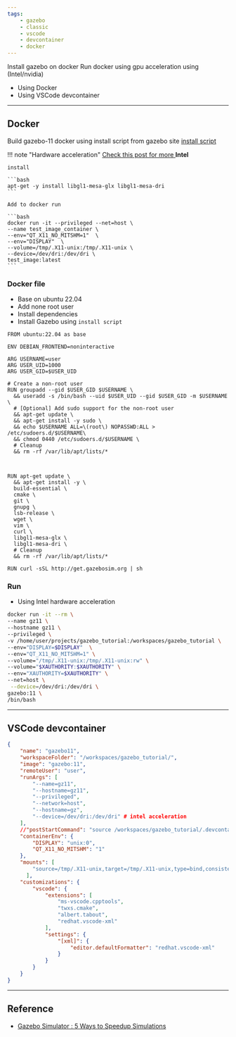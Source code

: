 ```yaml
---
tags:
    - gazebo
    - classic
    - vscode
    - devcontainer
    - docker
---
```

Install gazebo on docker
Run docker using gpu acceleration using (Intel/nvidia)

- Using Docker
- Using VSCode devcontainer

---

## Docker
Build gazebo-11 docker using install script from gazebo site [install script](http://get.gazebosim.org)

!!! note "Hardware acceleration"
    [Check this post for more ](https://www.blackcoffeerobotics.com/blog/5-ways-to-speedup-gazebo-simulations)
    **Intel**

    install

    ```bash
    apt-get -y install libgl1-mesa-glx libgl1-mesa-dri
    ```

    Add to docker run

    ```bash
    docker run -it --privileged --net=host \    
    --name test_image_container \
    --env="QT_X11_NO_MITSHM=1"  \
    --env="DISPLAY"  \
    --volume=/tmp/.X11-unix:/tmp/.X11-unix \
    --device=/dev/dri:/dev/dri \
    test_image:latest
    ```
     

### Docker file
- Base on ubuntu 22.04
- Add none root user
- Install dependencies
- Install Gazebo using `install script`

```
FROM ubuntu:22.04 as base

ENV DEBIAN_FRONTEND=noninteractive

ARG USERNAME=user
ARG USER_UID=1000
ARG USER_GID=$USER_UID

# Create a non-root user
RUN groupadd --gid $USER_GID $USERNAME \
  && useradd -s /bin/bash --uid $USER_UID --gid $USER_GID -m $USERNAME \
  # [Optional] Add sudo support for the non-root user
  && apt-get update \
  && apt-get install -y sudo \
  && echo $USERNAME ALL=\(root\) NOPASSWD:ALL > /etc/sudoers.d/$USERNAME\
  && chmod 0440 /etc/sudoers.d/$USERNAME \
  # Cleanup
  && rm -rf /var/lib/apt/lists/* 



RUN apt-get update \
  && apt-get install -y \
  build-essential \
  cmake \
  git \
  gnupg \
  lsb-release \
  wget \
  vim \
  curl \
  libgl1-mesa-glx \
  libgl1-mesa-dri \
  # Cleanup
  && rm -rf /var/lib/apt/lists/* 

RUN curl -sSL http://get.gazebosim.org | sh
```

### Run
- Using Intel hardware acceleration

```bash
docker run -it --rm \
--name gz11 \
--hostname gz11 \
--privileged \
-v /home/user/projects/gazebo_tutorial:/workspaces/gazebo_tutorial \
--env="DISPLAY=$DISPLAY"  \
--env="QT_X11_NO_MITSHM=1" \
--volume="/tmp/.X11-unix:/tmp/.X11-unix:rw" \
--volume="$XAUTHORITY:$XAUTHORITY" \
--env="XAUTHORITY=$XAUTHORITY" \
--net=host \
 --device=/dev/dri:/dev/dri \
gazebo:11 \
/bin/bash
```

---

## VSCode devcontainer

```json
{
    "name": "gazebo11",
    "workspaceFolder": "/workspaces/gazebo_tutorial/",
    "image": "gazebo:11",
    "remoteUser": "user",
    "runArgs": [
        "--name=gz11",
        "--hostname=gz11",
        "--privileged",
        "--network=host",
        "--hostname=gz",
        "--device=/dev/dri:/dev/dri" # intel acceleration
    ],
    //"postStartCommand": "source /workspaces/gazebo_tutorial/.devcontainer/post_start_script.sh",
    "containerEnv": {
        "DISPLAY": "unix:0",
        "QT_X11_NO_MITSHM": "1"
    },
    "mounts": [
        "source=/tmp/.X11-unix,target=/tmp/.X11-unix,type=bind,consistency=cached"
      ],
    "customizations": {
        "vscode": {
            "extensions": [
                "ms-vscode.cpptools",
                "twxs.cmake",
                "albert.tabout",
                "redhat.vscode-xml"
            ],
            "settings": {
                "[xml]": {
                    "editor.defaultFormatter": "redhat.vscode-xml"
                }
            }
        }
    }  
}
```

---

## Reference
- [Gazebo Simulator : 5 Ways to Speedup Simulations](https://www.blackcoffeerobotics.com/blog/gazebo-simulator-5-ways-to-speedup-simulations)